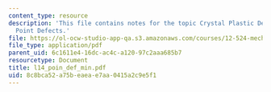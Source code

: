 ```yaml
---
content_type: resource
description: 'This file contains notes for the topic Crystal Plastic Deformation 1:
  Point Defects.'
file: https://ol-ocw-studio-app-qa.s3.amazonaws.com/courses/12-524-mechanical-properties-of-rocks-fall-2005/8c8bca52a75beaeae7aa0415a2c9e5f1_l14_poin_def_min.pdf
file_type: application/pdf
parent_uid: 6c1611e4-16dc-ac4c-a120-97c2aaa685b7
resourcetype: Document
title: l14_poin_def_min.pdf
uid: 8c8bca52-a75b-eaea-e7aa-0415a2c9e5f1
---
```

